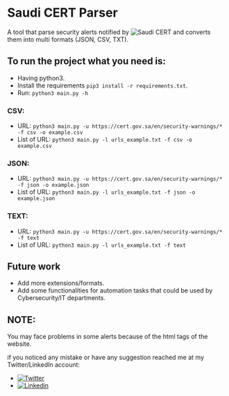 # Saudi CERT Parser
A tool that parse security alerts notified by ![Saudi CERT](https://cert.gov.sa/en) and converts them into multi formats (JSON, CSV, TXT).

## To run the project what you need is:
- Having python3.
- Install the requirements ```pip3 install -r requirements.txt```.
- Run: ```python3 main.py -h```

### CSV:
- URL: ```python3 main.py -u https://cert.gov.sa/en/security-warnings/*  -f csv -o example.csv```
- List of URL: ```python3 main.py -l urls_example.txt -f csv -o example.csv```

### JSON:
- URL: ```python3 main.py -u https://cert.gov.sa/en/security-warnings/*  -f json -o example.json```
- List of URL: ```python3 main.py -l urls_example.txt -f json -o example.json```
 
### TEXT:
- URL: ```python3 main.py -u https://cert.gov.sa/en/security-warnings/*  -f text```
- List of URL: ```python3 main.py -l urls_example.txt -f text```

## Future work
- Add more extensions/formats.
- Add some functionalities for automation tasks that could be used by Cybersecurity/IT departments.

## NOTE:
You may face problems in some alerts because of the html tags of the website.

if you noticed any mistake or have any suggestion reached me at my Twitter/LinkedIn account:
- [![Twitter](https://img.shields.io/twitter/follow/MHMDQi?style=social)](https://twitter.com/intent/follow?screen_name=MHMDQi)
- [![Linkedin](https://img.shields.io/badge/LinkedIn-0077B5?style=for-the-badge&logo=linkedin&logoColor=white)](https://www.linkedin.com/in/mhmdqi/)
